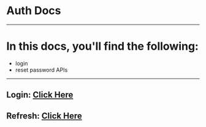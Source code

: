 # Auth Docs

---

# In this docs, you'll find the following:

- login
- reset password APIs

---

## Login: [Click Here](/DOcs/auth/Login.md)

## Refresh: [Click Here](/DOcs/auth/Refresh.md)

<!-- ## Login: [Click Here](/DOcs/auth/reset/README.MD) -->
